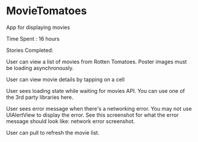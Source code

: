 MovieTomatoes
=============

App for displaying movies

Time Spent : 16 hours

Stories Completed:

User can view a list of movies from Rotten Tomatoes.  Poster images must be loading asynchronously.

User can view movie details by tapping on a cell

User sees loading state while waiting for movies API.  You can use one of the 3rd party libraries here.

User sees error message when there's a networking error.  You may not use UIAlertView to display the error.  See this
screenshot for what the error message should look like: network error screenshot.

User can pull to refresh the movie list.
